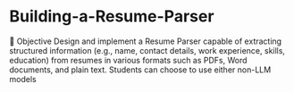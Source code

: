 # Building-a-Resume-Parser
 🚀 Objective Design and implement a Resume Parser capable of extracting structured information (e.g., name, contact details, work experience, skills, education) from resumes in various formats such as PDFs, Word documents, and plain text. Students can choose to use either non-LLM models 
